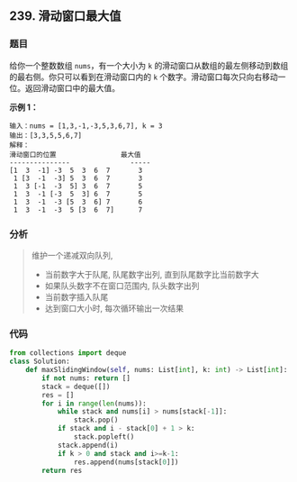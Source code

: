 ## 239. 滑动窗口最大值

### 题目

给你一个整数数组 `nums`，有一个大小为 `k` 的滑动窗口从数组的最左侧移动到数组的最右侧。你只可以看到在滑动窗口内的 `k` 个数字。滑动窗口每次只向右移动一位。返回滑动窗口中的最大值。

**示例 1：**

```
输入：nums = [1,3,-1,-3,5,3,6,7], k = 3
输出：[3,3,5,5,6,7]
解释：
滑动窗口的位置                最大值
---------------               -----
[1  3  -1] -3  5  3  6  7       3
 1 [3  -1  -3] 5  3  6  7       3
 1  3 [-1  -3  5] 3  6  7       5
 1  3  -1 [-3  5  3] 6  7       5
 1  3  -1  -3 [5  3  6] 7       6
 1  3  -1  -3  5 [3  6  7]      7
```

### 分析

> 维护一个递减双向队列, 
>
> - 当前数字大于队尾, 队尾数字出列, 直到队尾数字比当前数字大
> - 如果队头数字不在窗口范围内, 队头数字出列
> - 当前数字插入队尾
> - 达到窗口大小时, 每次循环输出一次结果

### 代码

```python
from collections import deque
class Solution:
    def maxSlidingWindow(self, nums: List[int], k: int) -> List[int]:
        if not nums: return []
        stack = deque([])
        res = []
        for i in range(len(nums)):
            while stack and nums[i] > nums[stack[-1]]:
                stack.pop()
            if stack and i - stack[0] + 1 > k:
                stack.popleft()
            stack.append(i)
            if k > 0 and stack and i>=k-1:
                res.append(nums[stack[0]])   
        return res
```

